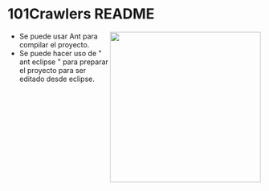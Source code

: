 101Crawlers README
===================

<img src="http://nutch.apache.org/assets/img/nutch_logo_tm.png" align="right" width="300" />

 - Se puede usar Ant para compilar el proyecto.
 - Se puede hacer uso de " ant eclipse " para preparar el proyecto para ser editado desde eclipse. 

